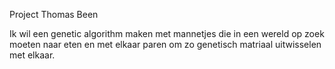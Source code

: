 Project Thomas Been

Ik wil een genetic algorithm maken met mannetjes die in een wereld op zoek moeten naar eten en met elkaar paren om zo genetisch matriaal uitwisselen met elkaar.